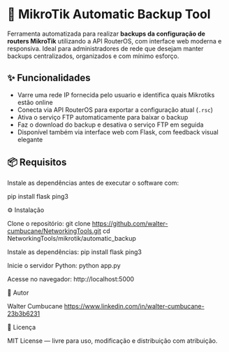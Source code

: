 # 🔄 MikroTik Automatic Backup Tool

Ferramenta automatizada para realizar **backups da configuração de routers MikroTik** utilizando a API RouterOS, com interface web moderna e responsiva. Ideal para administradores de rede que desejam manter backups centralizados, organizados e com mínimo esforço.

## ✨ Funcionalidades

- Varre uma rede IP fornecida pelo usuario e identifica quais Mikrotiks estão online
- Conecta via API RouterOS para exportar a configuração atual (`.rsc`)
- Ativa o serviço FTP automaticamente para baixar o backup
- Faz o download do backup e desativa o serviço FTP em seguida
- Disponível também via interface web com Flask, com feedback visual elegante

## 📦 Requisitos

Instale as dependências antes de executar o software com:

pip install flask ping3

⚙️ Instalação

Clone o repositório:
git clone https://github.com/walter-cumbucane/NetworkingTools.git
cd NetworkingTools/mikrotik/automatic_backup

Instale as dependências:
pip install flask ping3

Inicie o servidor Python:
python app.py

Acesse no navegador:
http://localhost:5000


🙋 Autor

Walter Cumbucane
https://www.linkedin.com/in/walter-cumbucane-23b3b6231



📄 Licença

MIT License — livre para uso, modificação e distribuição com atribuição.



